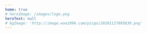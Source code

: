 ```yaml
---
home: true
# heroImage: /images/logo.png
heroText: null 
# bgImage: 'http://image.woai996.com/picgo/20201127095839.png'
---
```


<!-- 

heroImageStyle: {
  maxHeight: '200px',
  display: block,
  margin: '6rem auto 1.5rem',
  borderRadius: '50%',
  boxShadow: '0 5px 18px rgba(0,0,0,0.2)'
} -->